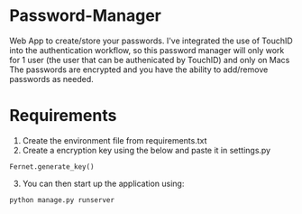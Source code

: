 # Password-Manager
Web App to create/store your passwords. I've integrated the use of TouchID into the authentication workflow, so this password manager will only work for 1 user (the user that can be authenicated by TouchID) and only on Macs
The passwords are encrypted and you have the ability to add/remove passwords as needed.

# Requirements
1. Create the environment file from requirements.txt
2. Create a encryption key using the below and paste it in settings.py
```
Fernet.generate_key()
```
3. You can then start up the application using:
```
python manage.py runserver
```
